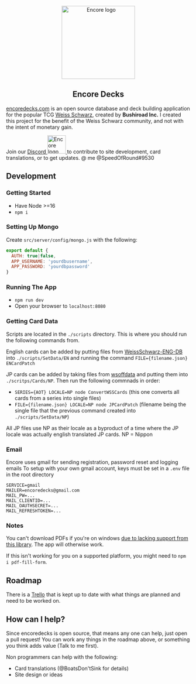 
<p align="center"><a href="https://www.encoredecks.com" target="_blank" rel="noopener noreferrer"><img width="200" src="https://www.encoredecks.com/images/assets/Clappy_240.png" alt="Encore logo"></a></p>

<h2 align="center">Encore Decks</h2>

[encoredecks.com](https://encoredecks.com) is an open source database and deck building application for the popular TCG [Weiss Schwarz](https://en.ws-tcg.com/), created by **Bushiroad Inc.** I created this project for the benefit of the Weiss Schwarz community, and not with the intent of monetary gain.

Join our <a href="https://discord.gg/cFsZJCq"> Discord <img width="50" src="https://discordapp.com/assets/2c21aeda16de354ba5334551a883b481.png" alt="Encore logo"> </a> to contribute to site development, card translations, or to get updates.
@ me @SpeedOfRound#9530

## Development

### Getting Started

* Have Node >=16
* `npm i`

### Setting Up Mongo

Create `src/server/config/mongo.js` with the following:

```js
export default {
  AUTH: true|false,
  APP_USERNAME: 'yourdbusername',
  APP_PASSWORD: 'yourdbpassword'
}
```

### Running The App

* `npm run dev`
* Open your browser to `localhost:8080`

### Getting Card Data

Scripts are located in the `./scripts` directory. This is where you should run the following commands from.

English cards can be added by putting files from [WeissSchwarz-ENG-DB](https://github.com/CCondeluci/WeissSchwarz-ENG-DB) into `./scripts/SetData/EN` and running the command `FILE={filename.json} ENCardPatch` 

JP cards can be added by taking files from [wsoffdata](https://github.com/Akenaide/wsoffdata) and putting them into `./scritps/Cards/NP`. Then run the following commnads in order: 

- `SERIES={AOT} LOCALE=NP node ConvertWSSCards` (this one converts all cards from a series into single files)
- `FILE={filename.json} LOCALE=NP node JPCardPatch` (filename being the single file that the previous command created into `./scripts/SetData/NP`)

All JP files use NP as their locale as a byproduct of a time where the JP locale was actually english translated JP cards. NP = Nippon

### Email

Encore uses gmail for sending registration, password reset and logging emails
To setup with your own gmail account, keys must be set in a `.env` file in the root directory

```
SERVICE=gmail
MAILER=encoredecks@gmail.com
MAIL_PW=...
MAIL_CLIENTID=...
MAIL_OAUTHSECRET=...
MAIL_REFRESHTOKEN=...
```

### Notes

You can't download PDFs if you're on windows [due to lacking support from this library](https://github.com/tpisto/pdf-fill-form). The app will otherwise work.

If this isn't working for you on a supported platform, you might need to `npm i pdf-fill-form`.

## Roadmap

There is a [Trello](https://trello.com/b/eQnnH19k/encoredecks) that is kept up to date with what things are planned and need to be worked on.

## How can I help?

Since encoredecks is open source, that means any one can help, just open a pull request! You can work any things in the roadmap above, or something you think adds value (Talk to me first).

Non programmers can help with the following:

 - Card translations (@BoatsDon'tSink for details)
 - Site design or ideas
